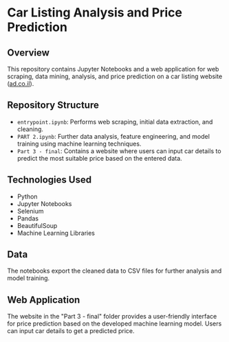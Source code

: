 # Car Listing Analysis and Price Prediction

## Overview

This repository contains Jupyter Notebooks and a web application for web scraping, data mining, analysis, and price prediction on a car listing website ([ad.co.il](http://ad.co.il)).

## Repository Structure

- `entrypoint.ipynb`: Performs web scraping, initial data extraction, and cleaning.
- `PART 2.ipynb`: Further data analysis, feature engineering, and model training using machine learning techniques.
- `Part 3 - final`: Contains a website where users can input car details to predict the most suitable price based on the entered data.

## Technologies Used

- Python
- Jupyter Notebooks
- Selenium
- Pandas
- BeautifulSoup
- Machine Learning Libraries

## Data

The notebooks export the cleaned data to CSV files for further analysis and model training.

## Web Application

The website in the "Part 3 - final" folder provides a user-friendly interface for price prediction based on the developed machine learning model. Users can input car details to get a predicted price.
